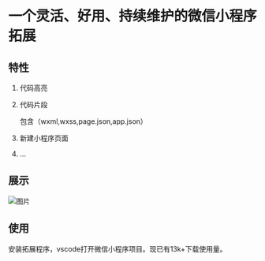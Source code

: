 # 一个灵活、好用、持续维护的微信小程序拓展 


## 特性

1. 代码高亮

2. 代码片段

    包含（wxml,wxss,page.json,app.json）

3. 新建小程序页面

4. ...


## 展示
![图片](http://cdn.74b.cc/images/1.gif)


## 使用

安装拓展程序，vscode打开微信小程序项目。现已有13k+下载使用量。

